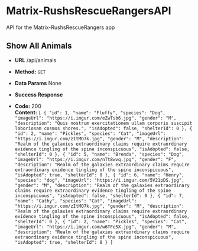 # Matrix-RushsRescueRangersAPI
API for the Matrix-RushsRescueRangers app

**Show All Animals**
----
* **URL**
/api/animals

* **Method:**
    `GET`

* **Data Params**
    None

* **Success Response**

* **Code:** 200 <br/>
  **Content:**
`[
  {
    "id": 1,
    "name": "Fluffy",
    "species": "Dog",
    "imageUrl": "https://i.imgur.com/eZwTsb6.jpg",
    "gender": "M",
    "description": "Quis nostrum exercitationem ullam corporis suscipit laboriosam cosmos shores.",
    "isAdopted": false,
    "shelterId": 0
  },
  {
    "id": 2,
    "name": "Pickles",
    "species": "Cat",
    "imageUrl": "https://i.imgur.com/zItMO7k.jpg",
    "gender": "M",
    "description": "Realm of the galaxies extraordinary claims require extraordinary evidence tingling of the spine inconspicuous",
    "isAdopted": false,
    "shelterId": 0
  },
  {
    "id": 5,
    "name": "Brenda",
    "species": "Dog",
    "imageUrl": "https://i.imgur.com/nTt8wvq.jpg",
    "gender": "F",
    "description": "Realm of the galaxies extraordinary claims require extraordinary evidence tingling of the spine inconspicuous",
    "isAdopted": true,
    "shelterId": 0
  },
  {
    "id": 6,
    "name": "Henry",
    "species": "dog",
    "imageUrl": "https://i.imgur.com/5V21pDS.jpg",
    "gender": "M",
    "description": "Realm of the galaxies extraordinary claims require extraordinary evidence tingling of the spine inconspicuous",
    "isAdopted": false,
    "shelterId": 0
  },
  {
    "id": 7,
    "name": "Cathy",
    "species": "Cat",
    "imageUrl": "https://i.imgur.com/zItMO7k.jpg",
    "gender": "M",
    "description": "Realm of the galaxies extraordinary claims require extraordinary evidence tingling of the spine inconspicuous",
    "isAdopted": false,
    "shelterId": 0
  },
  {
    "id": 2,
    "name": "Pickles",
    "species": "Cat",
    "imageUrl": "https://i.imgur.com/w6TFe5X.jpg",
    "gender": "M",
    "description": "Realm of the galaxies extraordinary claims require extraordinary evidence tingling of the spine inconspicuous",
    "isAdopted": true,
    "shelterId": 0
  }
]`
